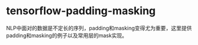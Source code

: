 # tensorflow-padding-masking

NLP中面对的数据是不定长的序列，padding和masking变得尤为重要，这里提供padding和masking的例子以及常用层的mask实现。
